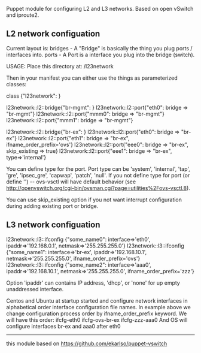 Puppet module for configuring L2 and L3 networks.
Based on open vSwitch and iproute2. 

L2 network configuation
-----------------------

Current layout is:
bridges - A "Bridge" is basically the thing you plug ports / interfaces into.
ports - A Port is a interface you plug into the bridge (switch).

USAGE:
Place this directory at:
<your module directory of choice>/l23network

Then in your manifest you can either use the things as parameterized classes:

class {"l23network": }

l23network::l2::bridge{"br-mgmt": }
l23network::l2::port{"eth0": bridge => "br-mgmt"}
l23network::l2::port{"mmm0": bridge => "br-mgmt"}
l23network::l2::port{"mmm1": bridge => "br-mgmt"}

l23network::l2::bridge{"br-ex": }
l23network::l2::port{"eth0": bridge => "br-ex"}
l23network::l2::port{"eth1": bridge => "br-ex", ifname_order_prefix='ovs'}
l23network::l2::port{"eee0": bridge => "br-ex", skip_existing => true}
l23network::l2::port{"eee1": bridge => "br-ex", type=>'internal'}

You can define type for the port. Port type can be
'system', 'internal', 'tap', 'gre', 'ipsec_gre', 'capwap', 'patch', 'null'.
If you not define type for port (or define '') -- ovs-vsctl will have default behavior 
(see http://openvswitch.org/cgi-bin/ovsman.cgi?page=utilities%2Fovs-vsctl.8).

You can use skip_existing option if you not want interrupt configuration during adding existing port or bridge.

L3 network configuation
-----------------------

l23network::l3::ifconfig {"some_name0": interface=>'eth0', ipaddr=>'192.168.0.1', netmask=>'255.255.255.0'}
l23network::l3::ifconfig {"some_name1": interface=>'br-ex', ipaddr=>'192.168.10.1', netmask=>'255.255.255.0', ifname_order_prefix='ovs'}
l23network::l3::ifconfig {"some_name2": interface=>'aaa0', ipaddr=>'192.168.10.1', netmask=>'255.255.255.0', ifname_order_prefix='zzz'}

Option 'ipaddr' can contains IP address, 'dhcp', or 'none' for up empty unaddressed interface.

Centos and Ubuntu at startup started and configure network interfaces in alphabetical order interface configuration file names. In example above we change configuration process order by ifname_order_prefix keyword. We will have this order:
ifcfg-eth0
ifcfg-ovs-br-ex
ifcfg-zzz-aaa0
And OS will configure interfaces br-ex and aaa0 after eth0

---
this module based on https://github.com/ekarlso/puppet-vswitch
